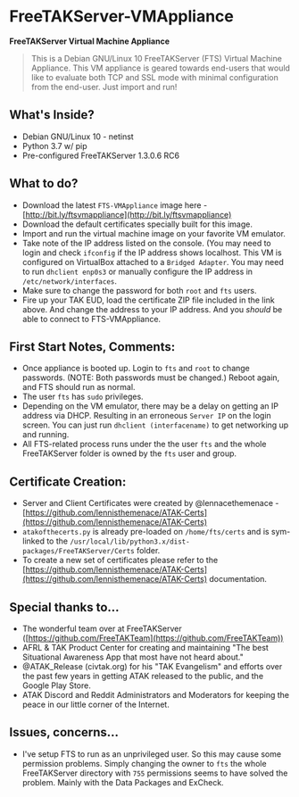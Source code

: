 # FreeTAKServer-VMAppliance

**FreeTAKServer Virtual Machine Appliance**

> This is a Debian GNU/Linux 10 FreeTAKServer (FTS) Virtual Machine Appliance. This VM appliance is geared towards end-users that would like to evaluate both TCP and SSL mode with minimal configuration from the end-user. Just import and run!

## What's Inside?

*   Debian GNU/Linux 10 - netinst
*   Python 3.7 w/ pip
*   Pre-configured FreeTAKServer 1.3.0.6 RC6

## What to do?

*   Download the latest `FTS-VMAppliance` image here - [http://bit.ly/ftsvmappliance](http://bit.ly/ftsvmappliance)
*   Download the default certificates specially built for this image.
*   Import and run the virtual machine image on your favorite VM emulator.
*   Take note of the IP address listed on the console. (You may need to login and check `ifconfig` if the IP address shows localhost. This VM is configured on VirtualBox attached to a `Bridged Adapter`. You may need to run `dhclient enp0s3` or manually configure the IP address in `/etc/network/interfaces`.
*   Make sure to change the password for both `root` and `fts` users.
*   Fire up your TAK EUD, load the certificate ZIP file included in the link above. And change the address to your IP address. And you _should_ be able to connect to FTS-VMAppliance.

## First Start Notes, Comments:

*   Once appliance is booted up. Login to `fts` and `root` to change passwords. (NOTE: Both passwords must be changed.) Reboot again, and FTS should run as normal.
*   The user `fts` has `sudo` privileges.
*   Depending on the VM emulator, there may be a delay on getting an IP address via DHCP. Resulting in an erroneous `Server IP` on the login screen. You can just run `dhclient (interfacename)` to get networking up and running.
*   All FTS-related process runs under the the user `fts` and the whole FreeTAKServer folder is owned by the `fts` user and group.

## Certificate Creation:

*   Server and Client Certificates were created by @lennacethemenace - [https://github.com/lennisthemenace/ATAK-Certs](https://github.com/lennisthemenace/ATAK-Certs)
*   `atakofthecerts.py` is already pre-loaded on `/home/fts/certs` and is sym-linked to the `/usr/local/lib/python3.x/dist-packages/FreeTAKServer/Certs` folder.
*   To create a new set of certificates please refer to the [https://github.com/lennisthemenace/ATAK-Certs](https://github.com/lennisthemenace/ATAK-Certs) documentation.

## Special thanks to...

*   The wonderful team over at FreeTAKServer ([https://github.com/FreeTAKTeam](https://github.com/FreeTAKTeam))
*   AFRL & TAK Product Center for creating and maintaining "The best Situational Awareness App that most have not heard about."
*   @ATAK\_Release (civtak.org) for his "TAK Evangelism" and efforts over the past few years in getting ATAK released to the public, and the Google Play Store.
*   ATAK Discord and Reddit Administrators and Moderators for keeping the peace in our little corner of the Internet.

## Issues, concerns...

*   I've setup FTS to run as an unprivileged user. So this may cause some permission problems. Simply changing the owner to `fts` the whole FreeTAKServer directory with `755` permissions seems to have solved the problem. Mainly with the Data Packages and ExCheck.
